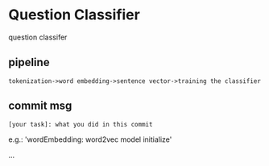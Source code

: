 # Question Classifier
question classifer

## pipeline
```
tokenization->word embedding->sentence vector->training the classifier
```

## commit msg
`[your task]: what you did in this commit`

e.g.: 'wordEmbedding: word2vec model initialize'

...